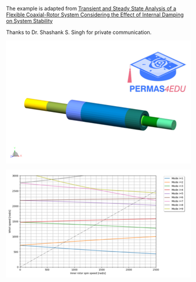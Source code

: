 The example is adapted from [Transient and Steady State Analysis of a Flexible Coaxial-Rotor System Considering the Effect of Internal Damping on System Stability](https://doi.org/10.1007/s13369-024-09871-0)

Thanks to Dr. Shashank S. Singh for private communication.

![Coaxial rotor system](crs.png "Rao's coaxial rotor systen")

![Campbell diagram](Campbell.png "Campbell diagram")
